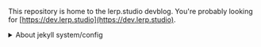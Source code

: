 This repository is home to the lerp.studio devblog. You're probably looking for [https://dev.lerp.studio](https://dev.lerp.studio).

<details>
<summary>
About jekyll system/config
</summary>

> March, 2016: If you're on an old version of Jekyll Now and run into a) build warnings or b) syntax highlighting issues caused by [Jekyll 3 and GitHub Pages updates](https://github.com/blog/2100-github-pages-now-faster-and-simpler-with-jekyll-3-0), just :sparkles:[update your _config.yml](https://github.com/barryclark/jekyll-now/pull/445/files):sparkles: and you'll be set!

# Jekyll Now

**Jekyll** is a static site generator that's perfect for GitHub hosted blogs ([Jekyll Repository](https://github.com/jekyll/jekyll))

**Jekyll Now** makes it easier to create your Jekyll blog, by eliminating a lot of the up front setup.

- You don't need to touch the command line
- You don't need to install/configure ruby, rvm/rbenv, ruby gems :relaxed:
- You don't need to install runtime dependencies like markdown processors, Pygments, etc
- If you're on Windows, this will make setting up Jekyll a lot easier
- It's easy to try out, you can just delete your forked repository if you don't like it

In a few minutes you'll be set up with a minimal, responsive blog like the one below giving you more time to spend on writing epic blog posts!

![Jekyll Now Theme Screenshot](/images/jekyll-now-theme-screenshot.jpg "Jekyll Now Theme Screenshot")

## Quick Start

### Step 1) Fork Jekyll Now to your User Repository

Fork this repo, then rename the repository to yourgithubusername.github.io.

Your Jekyll blog will often be viewable immediately at <https://yourgithubusername.github.io> (if it's not, you can often force it to build by completing step 2)

![Step 1](/images/step1.gif "Step 1")

### Step 2) Customize and view your site

Enter your site name, description, avatar and many other options by editing the _config.yml file. You can easily turn on Google Analytics tracking, Disqus commenting and social icons here too.

Making a change to _config.yml (or any file in your repository) will force GitHub Pages to rebuild your site with jekyll. Your rebuilt site will be viewable a few seconds later at <https://yourgithubusername.github.io> - if not, give it ten minutes as GitHub suggests and it'll appear soon

> There are 3 different ways that you can make changes to your blog's files:

> 1. Edit files within your new username.github.io repository in the browser at GitHub.com (shown below).
> 2. Use a third party GitHub content editor, like [Prose by Development Seed](http://prose.io). It's optimized for use with Jekyll making markdown editing, writing drafts, and uploading images really easy.
> 3. Clone down your repository and make updates locally, then push them to your GitHub repository.

![_config.yml](/images/config.png "_config.yml")

### Step 3) Publish your first blog post

Edit `/_posts/2014-3-3-Hello-World.md` to publish your first blog post. This [Markdown Cheatsheet](http://www.jekyllnow.com/Markdown-Style-Guide/) might come in handy.

![First Post](/images/first-post.png "First Post")

> You can add additional posts in the browser on GitHub.com too! Just hit the + icon in `/_posts/` to create new content. Just make sure to include the [front-matter](http://jekyllrb.com/docs/frontmatter/) block at the top of each new blog post and make sure the post's filename is in this format: year-month-day-title.md

## Local Development

1. Install Jekyll and plug-ins in one fell swoop. `gem install github-pages` This mirrors the plug-ins used by GitHub Pages on your local machine including Jekyll, Sass, etc.
2. Clone down your fork `git clone https://github.com/yourusername/yourusername.github.io.git`
3. Serve the site and watch for markup/sass changes `jekyll serve`
4. View your website at http://127.0.0.1:4000/
5. Commit any changes and push everything to the master branch of your GitHub user repository. GitHub Pages will then rebuild and serve your website.

## Moar!

I've created a more detailed walkthrough, [**Build A Blog With Jekyll And GitHub Pages**](http://www.smashingmagazine.com/2014/08/01/build-blog-jekyll-github-pages/) over at the Smashing Magazine website. Check it out if you'd like a more detailed walkthrough and some background on Jekyll. :metal:

It covers:

- A more detailed walkthrough of setting up your Jekyll blog
- Common issues that you might encounter while using Jekyll
- Importing from Wordpress, using your own domain name, and blogging in your favorite editor
- Theming in Jekyll, with Liquid templating examples
- A quick look at Jekyll 2.0’s new features, including Sass/Coffeescript support and Collections

## Jekyll Now Features

✓ Command-line free _fork-first workflow_, using GitHub.com to create, customize and post to your blog  
✓ Fully responsive and mobile optimized base theme (**[Theme Demo](http://jekyllnow.com)**)  
✓ Sass/Coffeescript support using Jekyll 2.0  
✓ Free hosting on your GitHub Pages user site  
✓ Markdown blogging  
✓ Syntax highlighting  
✓ Disqus commenting  
✓ Google Analytics integration  
✓ SVG social icons for your footer  
✓ 3 http requests, including your avatar  

✘ No installing dependencies
✘ No need to set up local development  
✘ No configuring plugins  
✘ No need to spend time on theming  
✘ More time to code other things ... wait ✓!  

## Questions?

[Open an Issue](https://github.com/barryclark/jekyll-now/issues/new) and let's chat!

## Other forkable themes

You can use the [Quick Start](https://github.com/barryclark/jekyll-now#quick-start) workflow with other themes that are set up to be forked too! Here are some of my favorites:

- [Hyde](https://github.com/poole/hyde) by MDO
- [Lanyon](https://github.com/poole/lanyon) by MDO
- [mojombo.github.io](https://github.com/mojombo/mojombo.github.io) by Tom Preston-Werner
- [Left](https://github.com/holman/left) by Zach Holman
- [Minimal Mistakes](https://github.com/mmistakes/minimal-mistakes) by Michael Rose
- [Skinny Bones](https://github.com/mmistakes/skinny-bones-jekyll) by Michael Rose

## Credits

- [Jekyll](https://github.com/jekyll/jekyll) - Thanks to its creators, contributors and maintainers.
- [SVG icons](https://github.com/neilorangepeel/Free-Social-Icons) - Thanks, Neil Orange Peel. They're beautiful.
- [Solarized Light Pygments](https://gist.github.com/edwardhotchkiss/2005058) - Thanks, Edward.
- [Joel Glovier](http://joelglovier.com/writing/) - Great Jekyll articles. I used Joel's feed.xml in this repository.
- [David Furnes](https://github.com/dfurnes), [Jon Uy](https://github.com/jonuy), [Luke Patton](https://github.com/lkpttn) - Thanks for the design/code reviews.
- [Bart Kiers](https://github.com/bkiers), [Florian Simon](https://github.com/vermluh), [Henry Stanley](https://github.com/henryaj), [Hun Jae Lee](https://github.com/hunjaelee), [Javier Cejudo](https://github.com/javiercejudo), [Peter Etelej](https://github.com/etelej), [Ben Abbott](https://github.com/jaminscript), [Ray Nicholus](https://github.com/rnicholus), [Erin Grand](https://github.com/eringrand), [Léo Colombaro](https://github.com/LeoColomb), [Dean Attali](https://github.com/daattali), [Clayton Errington](https://github.com/cjerrington), [Colton Fitzgerald](https://github.com/coltonfitzgerald), [Trace Mayer](https://github.com/sunnankar) - Thanks for your [fantastic contributions](https://github.com/barryclark/jekyll-now/commits/master) to the project!

## Contributing

Issues and Pull Requests are greatly appreciated. If you've never contributed to an open source project before I'm more than happy to walk you through how to create a pull request.

You can start by [opening an issue](https://github.com/barryclark/jekyll-now/issues/new) describing the problem that you're looking to resolve and we'll go from there.

I want to keep Jekyll Now as minimal as possible. Every line of code should be one that's useful to 90% of the people using it. Please bear that in mind when submitting feature requests. If it's not something that most people will use, it probably won't get merged. :guardsman:

</details>